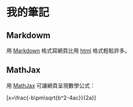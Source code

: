 # 我的筆記
## Markdowm 
  
用 [Markdown](./markdown/Markdown.md) 格式寫網頁比用 [html](https://www.w3schools.com/html/) 格式輕鬆許多。

## MathJax
用 [MathJax](./mathjax/mathjax.md) 可讓網頁呈現數學公式： 

\[x=\frac{-b\pm\sqrt{b^2-4ac}}{2a}\]